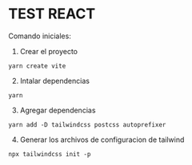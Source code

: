 # TEST REACT

Comando iniciales:

1) Crear el proyecto
```
yarn create vite
```
2) Intalar dependencias
```
yarn
```
3) Agregar dependencias
```
yarn add -D tailwindcss postcss autoprefixer
```
4) Generar los archivos de configuracion de tailwind
```
npx tailwindcss init -p
```

